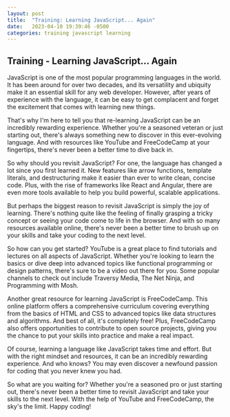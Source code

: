 ```yaml
---
layout: post
title:  "Training: Learning JavaScript... Again"
date:   2023-04-10 19:39:46 -0500
categories: training javascript learning
---
```


## Training - Learning JavaScript... Again

JavaScript is one of the most popular programming languages in the world. It has been around for over two decades, and its versatility and ubiquity make it an essential skill for any web developer. However, after years of experience with the language, it can be easy to get complacent and forget the excitement that comes with learning new things.

That's why I'm here to tell you that re-learning JavaScript can be an incredibly rewarding experience. Whether you're a seasoned veteran or just starting out, there's always something new to discover in this ever-evolving language. And with resources like YouTube and FreeCodeCamp at your fingertips, there's never been a better time to dive back in.

So why should you revisit JavaScript? For one, the language has changed a lot since you first learned it. New features like arrow functions, template literals, and destructuring make it easier than ever to write clean, concise code. Plus, with the rise of frameworks like React and Angular, there are even more tools available to help you build powerful, scalable applications.

But perhaps the biggest reason to revisit JavaScript is simply the joy of learning. There's nothing quite like the feeling of finally grasping a tricky concept or seeing your code come to life in the browser. And with so many resources available online, there's never been a better time to brush up on your skills and take your coding to the next level.

So how can you get started? YouTube is a great place to find tutorials and lectures on all aspects of JavaScript. Whether you're looking to learn the basics or dive deep into advanced topics like functional programming or design patterns, there's sure to be a video out there for you. Some popular channels to check out include Traversy Media, The Net Ninja, and Programming with Mosh.

Another great resource for learning JavaScript is FreeCodeCamp. This online platform offers a comprehensive curriculum covering everything from the basics of HTML and CSS to advanced topics like data structures and algorithms. And best of all, it's completely free! Plus, FreeCodeCamp also offers opportunities to contribute to open source projects, giving you the chance to put your skills into practice and make a real impact.

Of course, learning a language like JavaScript takes time and effort. But with the right mindset and resources, it can be an incredibly rewarding experience. And who knows? You may even discover a newfound passion for coding that you never knew you had.

So what are you waiting for? Whether you're a seasoned pro or just starting out, there's never been a better time to revisit JavaScript and take your skills to the next level. With the help of YouTube and FreeCodeCamp, the sky's the limit. Happy coding!

